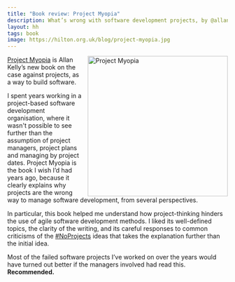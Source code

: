```yaml
---
title: "Book review: Project Myopia"
description: What’s wrong with software development projects, by @allankellynet
layout: hh
tags: book
image: https://hilton.org.uk/blog/project-myopia.jpg
---
```


<a href="https://www.allankellyassociates.co.uk/articles/continuous-digital/"><img src="project-myopia.jpg" alt="Project Myopia" style="width:320px;float:right;margin-left:1em"></a>

[Project Myopia](https://www.allankellyassociates.co.uk/articles/continuous-digital/) is Allan Kelly’s new book on the case against projects, as a way to build software.

I spent years working in a project-based software development organisation, where it wasn't possible to see further than the assumption of project managers, project plans and managing by project dates.
Project Myopia is the book I wish I’d had years ago, because it clearly explains why projects are the wrong way to manage software development, from several perspectives.

In particular, this book helped me understand how project-thinking hinders the use of agile software development methods.
I liked its well-defined topics, the clarity of the writing, and its careful responses to common criticisms of the [#NoProjects](https://twitter.com/hashtag/noprojects) ideas that takes the explanation further than the initial idea.

Most of the failed software projects I’ve worked on over the years would have turned out better if the managers involved had read this.
**Recommended.**
